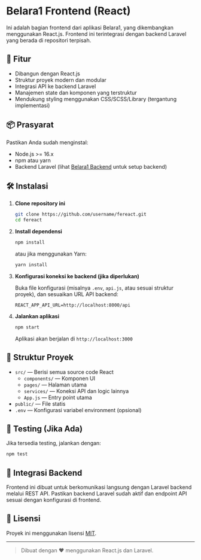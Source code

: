 # Belara1 Frontend (React)

Ini adalah bagian frontend dari aplikasi Belara1, yang dikembangkan menggunakan React.js. Frontend ini terintegrasi dengan backend Laravel yang berada di repositori terpisah.

## 🚀 Fitur

- Dibangun dengan React.js
- Struktur proyek modern dan modular
- Integrasi API ke backend Laravel
- Manajemen state dan komponen yang terstruktur
- Mendukung styling menggunakan CSS/SCSS/Library (tergantung implementasi)

## 📦 Prasyarat

Pastikan Anda sudah menginstal:

- Node.js >= 16.x
- npm atau yarn
- Backend Laravel (lihat [Belara1 Backend](#) untuk setup backend)

## 🛠️ Instalasi

1. **Clone repository ini**
   ```bash
   git clone https://github.com/username/fereact.git
   cd fereact
   ```

2. **Install dependensi**
   ```bash
   npm install
   ```
   atau jika menggunakan Yarn:
   ```bash
   yarn install
   ```

3. **Konfigurasi koneksi ke backend (jika diperlukan)**
   
   Buka file konfigurasi (misalnya `.env`, `api.js`, atau sesuai struktur proyek), dan sesuaikan URL API backend:

   ```
   REACT_APP_API_URL=http://localhost:8000/api
   ```

4. **Jalankan aplikasi**
   ```bash
   npm start
   ```
   Aplikasi akan berjalan di `http://localhost:3000`

## 📁 Struktur Proyek

- `src/` — Berisi semua source code React
  - `components/` — Komponen UI
  - `pages/` — Halaman utama
  - `services/` — Koneksi API dan logic lainnya
  - `App.js` — Entry point utama
- `public/` — File statis
- `.env` — Konfigurasi variabel environment (opsional)

## 🧪 Testing (Jika Ada)

Jika tersedia testing, jalankan dengan:

```bash
npm test
```

## 🔗 Integrasi Backend

Frontend ini dibuat untuk berkomunikasi langsung dengan Laravel backend melalui REST API. Pastikan backend Laravel sudah aktif dan endpoint API sesuai dengan konfigurasi di frontend.

## 📄 Lisensi

Proyek ini menggunakan lisensi [MIT](LICENSE).

---

> Dibuat dengan ❤️ menggunakan React.js dan Laravel.
